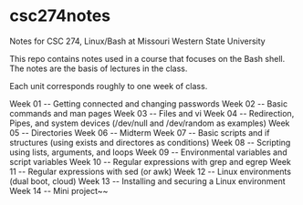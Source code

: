 # csc274notes
Notes for CSC 274, Linux/Bash at Missouri Western State University

This repo contains notes used in a course that focuses on the Bash shell.  The notes are the basis of lectures in the class.

Each unit corresponds roughly to one week of class.

Week 01 -- Getting connected and changing passwords
Week 02 -- Basic commands and man pages
Week 03 -- Files and vi
Week 04 -- Redirection, Pipes, and system devices (/dev/null and /dev/random as examples)
Week 05 -- Directories
Week 06 -- Midterm
Week 07 -- Basic scripts and if structures (using exists and directores as conditions)
Week 08 -- Scripting using lists, arguments, and loops
Week 09 -- Environmental variables and script variables
Week 10 -- Regular expressions with grep and egrep
Week 11 -- Regular expressions with sed (or awk)
Week 12 -- Linux environments (dual boot, cloud)
Week 13 -- Installing and securing a Linux environment
Week 14 -- Mini project~~